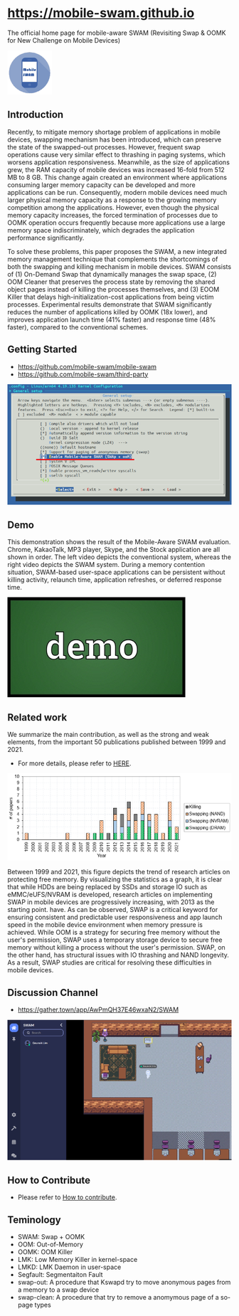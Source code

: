 # https://mobile-swam.github.io
The official home page for mobile-aware SWAM (Revisiting Swap & OOMK for New Challenge on Mobile Devices)

![SWAM, the SWAM mascot](/img/mobile-swam-logo3.png)  


## Introduction
Recently, to mitigate memory shortage problem of applications in mobile devices, swapping mechanism has been introduced, which can preserve the state of the swapped-out processes. However, frequent swap operations cause very similar effect to thrashing in paging systems, which worsens application responsiveness. Meanwhile, as the size of applications grew, the RAM capacity of mobile devices was increased 16-fold from 512 MB to 8 GB. This change again created an environment where applications consuming larger memory capacity can be developed and more applications can be run. Consequently, modern mobile devices need much larger physical memory capacity as a response to the growing memory competition among the applications. However, even though the physical memory capacity increases, the forced termination of processes due to OOMK operation occurs frequently because more applications use a large memory space indiscriminately, which degrades the application performance significantly.

To solve these problems, this paper proposes the SWAM, a new integrated memory management technique that complements the shortcomings of both the swapping and killing mechanism in mobile devices. SWAM consists of (1) On-Demand Swap that dynamically manages the swap space, (2) OOM Cleaner that preserves the process state by removing the shared object pages instead of killing the processes themselves, and (3) EOOM Killer that delays high-initialization-cost applications from being victim processes. Experimental results demonstrate that SWAM significantly reduces the number of applications killed by OOMK (18x lower), and improves application launch time (41% faster) and response time (48% faster), compared to the conventional schemes.


## Getting Started
* https://github.com/mobile-swam/mobile-swam
* https://github.com/mobile-swam/third-party

![SWAM Development, make menuconfig](/img/make-menuconfig-swam.png)


## Demo
This demonstration shows the result of the Mobile-Aware SWAM evaluation. Chrome, KakaoTalk, MP3 player, Skype, and the Stock application are all shown in order. The left video depicts the conventional system, whereas the right video depicts the SWAM system. During a memory contention situation, SWAM-based user-space applications can be persistent without killing activity, relaunch time, application refreshes, or deferred response time.

[![SWAM Video](/img/demo.jpg)](https://youtu.be/1DG5pOR-uOU)

## Related work
We summarize the main contribution, as well as the strong and weak elements, from the important 50 publications published between 1999 and 2021.
* For more details, please refer to [HERE](https://github.com/mobile-swam/mobile-swam.github.io/wiki/Related-works).

![50 papers between 1999 and 2021](/img/related-work-50-papers.png)

Between 1999 and 2021, this figure depicts the trend of research articles on protecting free memory. By visualizing the statistics as a graph, it is clear that while HDDs are being replaced by SSDs and storage IO such as eMMC/eUFS/NVRAM is developed, research articles on implementing SWAP in mobile devices are progressively increasing, with 2013 as the starting point. have. As can be observed, SWAP is a critical keyword for ensuring consistent and predictable user responsiveness and app launch speed in the mobile device environment when memory pressure is achieved. While OOM is a strategy for securing free memory without the user's permission, SWAP uses a temporary storage device to secure free memory without killing a process without the user's permission. SWAP, on the other hand, has structural issues with IO thrashing and NAND longevity. As a result, SWAP studies are critical for resolving these difficulties in mobile devices.

## Discussion Channel
* https://gather.town/app/AwPmQH37E46wxaN2/SWAM

![GatherTodwn](img/gather-town-swam.png)


## How to Contribute
* Please refer to [How to contribute](doc/contributing.md).


## Teminology
* SWAM: Swap + OOMK
* OOM: Out-of-Memory
* OOMK: OOM Killer
* LMK: Low Memory Killer in kernel-space
* LMKD: LMK Daemon in user-space
* Segfault: Segmentaiton Fault
* swap-out: A procedure that Kswapd try to move  anonymous pages from a memory to a swap device
* swap-clean: A procedure that try to remove a anomymous page of a so-page types
